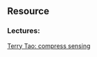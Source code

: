 
## Resource

### Lectures:
[Terry Tao: compress sensing](https://www.youtube.com/watch?v=i2aY7tZ5S7U)

